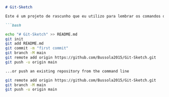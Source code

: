 ```markdown
# Git-Sketch

Este é um projeto de rascunho que eu utilizo para lembrar os comandos de Git

```bash

echo "# Git-Sketch" >> README.md
git init
git add README.md
git commit -m "first commit"
git branch -M main
git remote add origin https://github.com/Bussola2015/Git-Sketch.git
git push -u origin main

...or push an existing repository from the command line

git remote add origin https://github.com/Bussola2015/Git-Sketch.git
git branch -M main
git push -u origin main
